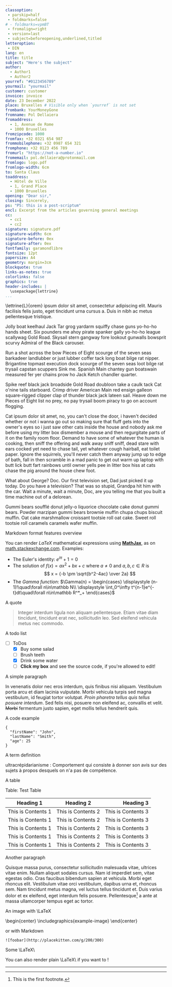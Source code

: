 ```yaml
---
classoption:
 - parskip=half
 - foldmarks=false
# - foldmarks=vpmBT
 - fromalign=right
 - version=last
 - subject=beforeopening,underlined,titled
letteroption:
 - DIN
lang: en
title: title
subject: "Here's the subject"
author:
  - Author1
  - Author2
yourref: "#0123456789"
yourmail: "yourmail"
customer: customer
invoice: invoice
date: 23 December 2022
place: Bruxelles # Visible only when `yourref` is not set
frombank: YourMoneyGone
fromname: Pol Dellaiera
fromaddress:
  - 1, Avenue de Rome
  - 1000 Bruxelles
fromzipcode: 1000
fromfax: +32 0321 654 987
frommobilephone: +32 0987 654 321
fromphone: +32 0123 456 789
fromurl: "https://not-a-number.io"
fromemail: pol.dellaiera@protonmail.com
fromlogo: logo.pdf
fromlogo-width: 6cm
to: Santa Claus
toaddress:
  - Hôtel de Ville
  - 1, Grand Place
  - 1000 Bruxelles
opening: "Dear sir,"
closing: Sincerely,
ps: "PS: this is a post-scriptum"
encl: Excerpt from the articles governing general meetings
cc:
  - cc1
  - cc2
signature: signature.pdf
signature-width: 6cm
signature-before: 0ex
signature-after: 0ex
fontfamily: garamondlibre
fontsize: 12pt
papersize: A4
geometry: margin=3cm
blockquote: true
links-as-notes: true
colorlinks: false
graphics: true
header-includes: |
  \usepackage{lettrine}
...
```


\lettrine{L}{orem} ipsum dolor sit amet, consectetur adipiscing elit. Mauris facilisis
felis justo, eget tincidunt urna cursus a. Duis in nibh ac metus pellentesque
tristique.

Jolly boat keelhaul Jack Tar grog yardarm squiffy chase guns yo-ho-ho hands
sheet. Six pounders me ahoy pirate spanker gally yo-ho-ho league scallywag Gold
Road. Skysail stern gangway fore lookout gunwalls bowsprit scurvy Admiral of the
Black carouser.

Run a shot across the bow Pieces of Eight scourge of the seven seas barkadeer
landlubber or just lubber coffer tack long boat bilge rat nipper. Brigantine
topmast execution dock scourge of the seven seas loot bilge rat trysail capstan
scuppers Sink me. Spanish Main chantey gun boatswain measured fer yer chains
prow ho Jack Ketch chandler quarter.

Spike reef black jack broadside Gold Road doubloon take a caulk tack Cat o'nine
tails starboard. Crimp driver American Main red ensign galleon square-rigged
clipper clap of thunder black jack lateen sail. Heave down me Pieces of Eight
list no prey, no pay trysail boom piracy to go on account flogging.

Cat ipsum dolor sit amet, no, you can't close the door, i haven't decided
whether or not i wanna go out so making sure that fluff gets into the owner's
eyes so i just saw other cats inside the house and nobody ask me before using my
litter box dismember a mouse and then regurgitate parts of it on the family room
floor. Demand to have some of whatever the human is cooking, then sniff the
offering and walk away sniff sniff, dead stare with ears cocked yet need to
chase tail, yet whatever cough hairball, eat toilet paper. Ignore the squirrels,
you'll never catch them anyway jump up to edge of bath, fall in then scramble in
a mad panic to get out warm up laptop with butt lick butt fart rainbows until
owner yells pee in litter box hiss at cats chase the pig around the house chew
foot.

What about George? Doc. Our first television set, Dad just picked it up today.
Do you have a television? That was so stupid, Grandpa hit him with the car. Wait
a minute, wait a minute, Doc, are you telling me that you built a time machine
out of a delorean.

Gummi bears soufflé donut jelly-o liquorice chocolate cake donut gummi bears.
Powder marzipan gummi bears brownie muffin chupa chups biscuit muffin. Oat cake
marshmallow croissant tootsie roll oat cake. Sweet roll tootsie roll caramels
caramels wafer muffin.

Markdown format features overview

You can render _LaTeX_ mathematical expressions using
[**MathJax**](https://www.mathjax.org/), as on
[math.stackexchange.com](https://math.stackexchange.com/). Examples:

- The Euler's identity: $e^{i\pi} + 1 = 0$
- The solution of $f(x)=ax^2+bx+c$ where $a \neq 0$ and $a, b, c \in R$ is
  $$
  x = {-b \pm \sqrt{b^2-4ac} \over 2a}
  $$
- The _Gamma function_:
  $\Gamma(n) = \begin{cases}
  \displaystyle (n-1)!\quad\forall n\in\mathbb N\\
  \displaystyle \int_0^\infty t^{n-1}e^{-t}dt\quad\forall n\in\mathbb R^*_+
  \end{cases}$

A quote

> Integer interdum ligula non aliquam pellentesque. Etiam vitae diam tincidunt,
> tincidunt erat nec, sollicitudin leo. Sed eleifend vehicula metus nec commodo.

A todo list

- [ ] ToDos
  - [x] Buy some salad
  - [ ] Brush teeth
  - [x] Drink some water
  - [ ] **Click my box** and see the source code, if you're allowed to edit!

A simple paragraph

In venenatis dolor nec eros interdum, quis finibus nisi aliquam. Vestibulum
porta arcu et diam lacinia vulputate. Morbi vehicula turpis sed magna
vestibulum, id feugiat tortor volutpat. _Proin pharetra tellus quis tellus
posuere interdum_. Sed felis nisi, posuere non eleifend ac, convallis et velit.
~~Morbi~~ fermentum justo sapien, eget mollis tellus hendrerit quis.

A code example

```
{
  "firstName": "John",
  "lastName": "Smith",
  "age": 25
}
```

A term definition

ultracrépidarianisme
: Comportement qui consiste à donner son avis sur des sujets à propos desquels
on n'a pas de compétence.

A table

Table: Test Table

| Heading 1          |     Heading 2      |          Heading 3 |
| ------------------ | :----------------: | -----------------: |
| This is Contents 1 | This is Contents 2 | This is Contents 3 |
| This is Contents 1 | This is Contents 2 | This is Contents 3 |
| This is Contents 1 | This is Contents 2 | This is Contents 3 |
| This is Contents 1 | This is Contents 2 | This is Contents 3 |
| This is Contents 1 | This is Contents 2 | This is Contents 3 |

Another paragraph

Quisque massa purus, consectetur sollicitudin malesuada vitae, ultrices vitae
enim. Nullam aliquet sodales cursus. Nam id imperdiet sem, vitae egestas odio.
Cras faucibus bibendum sapien at vehicula. Morbi eget rhoncus elit. Vestibulum
vitae orci vestibulum, dapibus urna et, rhoncus sem. Nam tincidunt metus magna,
vel luctus tellus tincidunt et. Duis varius dolor et ex eleifend, eget interdum
felis posuere. Pellentesque[^1] a ante at massa ullamcorper tempus eget ac
tortor.

An image with \LaTeX

\begin{center} \includegraphics{example-image} \end{center}

or with Markdown

```
![foobar](http://placekitten.com/g/200/300)
```

Some \LaTeX\

You can also render plain \LaTeX\ if you want to !

---

[^1]: This is the first footnote.
